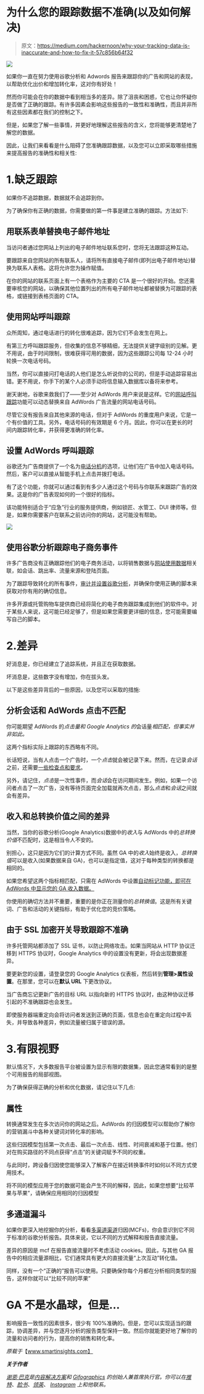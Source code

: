 # 为什么您的跟踪数据不准确(以及如何解决)

> 原文：<https://medium.com/hackernoon/why-your-tracking-data-is-inaccurate-and-how-to-fix-it-57c856b64f32>

![](img/b16f8f264d806acd5a95d49435acc89c.png)

如果你一直在努力使用谷歌分析和 Adwords 报告来跟踪你的广告和网站的表现，以帮助优化出价和增加转化率，这对你有好处！

然而你可能会在你的数据中看到相当多的差异。除了沮丧和困惑，它也让你怀疑你是否做了正确的跟踪。有许多因素会影响这些报告的一致性和准确性，而且并非所有这些因素都在我们的控制之下。

但是，如果您了解一些事情，并更好地理解这些报告的含义，您将能够更清楚地了解您的数据。

因此，让我们来看看是什么阻碍了您准确跟踪数据，以及您可以立即采取哪些措施来提高报告的准确性和相关性:

# 1.缺乏跟踪

如果你不追踪数据，数据就不会追踪到你。

为了确保你有正确的数据，你需要做的第一件事是建立准确的跟踪。方法如下:

## 用联系表单替换电子邮件地址

当访问者通过您网站上列出的电子邮件地址联系您时，您将无法跟踪这种互动。

要跟踪来自您网站的所有联系人，请将所有直接电子邮件(即列出电子邮件地址)替换为联系人表格。这将允许您为操作赋值。

在你的网站的联系页面上有一个表格作为主要的 CTA 是一个很好的开始。您还需要审核您的网站，以确保其他位置列出的所有电子邮件地址都被替换为可跟踪的表格，或链接到表格页面的 CTA。

## 使用网站呼叫跟踪

众所周知，通过电话进行的转化很难追踪，因为它们不会发生在网上。

有第三方呼叫跟踪服务，但收集的信息不够精细，无法提供关键字级别的见解。更不用说，由于时间限制，很难获得可用的数据，因为这些跟踪公司每 12-24 小时轮换一次电话号码。

当然，你可以直接问打电话的人他们是怎么听说你的公司的，但是手动追踪容易出错。更不用说，你手下的某个人必须手动将信息输入数据库以备将来参考。

谢天谢地，谷歌来救我们了——至少对 AdWords 用户来说是这样。它的[网站呼叫跟踪](https://support.google.com/adwords/answer/6095883?hl=en)功能可以动态替换来自 AdWords 广告流量的网站电话号码。

尽管它没有报告来自其他来源的电话，但对于 AdWords 的重度用户来说，它是一个有价值的工具。另外，电话号码的有效期是 6 个月。因此，你可以在更长的时间内跟踪转化率，并获得更准确的转化率。

## 设置 AdWords 呼叫跟踪

谷歌还为广告商提供了一个名为[电话分机](https://support.google.com/adwords/answer/2453991?hl=en)的选项，让他们在广告中加入电话号码。然后，客户可以直接从智能手机上点击并拨打电话。

有了这个功能，你就可以通过看到有多少人通过这个号码与你联系来跟踪广告的效果。这是你的广告表现如何的一个很好的指标。

该功能特别适合于“应急”行业的服务提供商，例如锁匠、水管工、DUI 律师等。但是，如果你需要客户在联系之前访问你的网站，这可能没有帮助。

![](img/3dc1211451854e3cbe094f4604e0d406.png)

## 使用谷歌分析跟踪电子商务事件

许多广告商没有正确跟踪他们的电子商务活动，以将销售数据与[网站使用数据](https://blog.kissmetrics.com/the-8-most-important-conversion-metrics-you-should-be-tracking/)相关联，如会话、跳出率、流量来源和登陆页面。

为了跟踪导致转化的所有事件，[审计并设置谷歌分析](https://www.smartinsights.com/guides/google-analytics-setup-guide/)，并确保你使用正确的脚本来获取对你有用的确切信息。

许多开源或托管购物车提供商已经将简化的电子商务跟踪集成到他们的软件中。对于某些人来说，这可能已经足够了，但是如果您需要更详细的信息，您可能需要编写自己的脚本。

# 2.差异

好消息是，你已经建立了追踪系统，并且正在获取数据。

坏消息是，这些数字没有增加，你在拔头发。

以下是这些差异背后的一些原因，以及您可以采取的措施:

## 分析会话和 AdWords 点击不匹配

你可能期望 AdWords 的*点击量和 Google Analytics 的*会话量*相匹配，但事实并非如此。*

这两个指标实际上跟踪的东西略有不同。

长话短说，当有人点击一个广告时，一个*点击*就会被记录下来。然而，在记录*会话*之前，还需要[一些检查点和要求](https://support.google.com/analytics/answer/4588315?hl=en)。

另外，请记住，*点击*是一次性事件，而*会话*会在访问期间发生。例如，如果一个访问者点击了一次广告，没有等待页面完全加载就再次点击，那么*点击*和*会话*之间就会有差异。

## 收入和总转换价值之间的差异

当然，当你的谷歌分析(Google Analytics)数据中的*收入*与 AdWords 中的*总转换价值*不匹配时，这是相当令人不安的。

别担心，这只是因为它们的计算方式不同。虽然 GA 中的*收入*始终是收入，*总转换值*可以是收入(如果数据来自 GA)，也可以是指定值，这对于每种类型的转换都是相同的。

如果您希望这两个指标相匹配，只需在 AdWords 中设置[自动标记功能，即可在 AdWords 中显示您的 GA 收入数据。](https://support.google.com/adwords/answer/3095550?hl=en)

你使用的确切方法并不重要，重要的是你正在测量你的*总转换值*。这是所有关键词、广告和活动的关键指标，有助于优化您的竞价策略。

## 由于 SSL 加密开关导致跟踪不准确

许多托管网站都添加了 SSL 证书，以防止网络攻击。如果当网站从 HTTP 协议迁移到 HTTPS 协议时，Google Analytics 中的设置没有更新，将会出现数据差异。

要更新您的设置，请登录您的 Google Analytics 仪表板，然后转到**管理>属性设置**。在那里，您可以在**默认 URL** 下更改协议。

当广告商忘记更新广告的目标 URL 以指向新的 HTTPS 协议时，由这种协议迁移引起的不准确跟踪也会发生。

即使服务器端重定向会将访问者发送到正确的页面，信息也会在重定向过程中丢失，并导致各种差异，例如流量被归属于错误的源。

# 3.有限视野

默认情况下，大多数报告平台被设置为显示有限的数据集，因此您通常看到的是整个可用报告的局部视图。

为了确保获得正确的分析和优化数据，请记住以下几点:

## 属性

转换通常发生在多次访问你的网站之后。AdWords 的归因模型可以帮助你了解你的营销漏斗中各种关键词对转化率的影响。

这些归因模型包括第一次点击、最后一次点击、线性、时间衰减和基于位置。他们对在购买路径的不同点获得“点击”的关键词赋予不同的权重。

与此同时，跨设备归因使您能够深入了解客户在接近转换事件时如何以不同方式使用技术。

将不同的模型应用于您的数据可能会产生不同的解释，因此，如果您想要“比较苹果与苹果”，请确保应用相同的归因模型

## 多通道漏斗

如果你更深入地挖掘你的分析，看看[多渠道渠道](http://online-behavior.com/analytics/multi-channel-funnels)归因(MCFs)，你会意识到它不同于标准的谷歌分析报告。具体来说，它以不同的方式解释和报告直接流量。

差异的原因是 mcf 在报告直接流量时不考虑活动 cookies。因此，与其他 GA 报告中的相应流量源相比，它们通常具有更大的直接流量“上次互动”转化值。

同样，没有一个“正确的”报告可以使用。只要确保你每个月都在分析相同类型的报告，这样你就可以“比较不同的苹果”

# GA 不是水晶球，但是…

影响报告一致性的因素很多，很少有 100%准确的。但是，您可以实现适当的跟踪，协调差异，并与您逐月分析的报告类型保持一致。然后你就能更好地了解你的流量和访问者的行为，提高你的销售和转化率。

*原载于*【www.smartinsights.com】

***关于作者***

*[谢恩·巴克](https://shanebarker.com)是[内容解决方案](https://contentsolutions.io/)和 [Gifographics](http://gifographics.co/) 的创始人兼首席执行官。你可以在[推特](https://twitter.com/shane_barker)、[脸书](https://www.facebook.com/ShaneBarkerConsultant/)、[领英](https://www.linkedin.com/in/shanebarker/)、 [Instagram](https://www.instagram.com/shanebarker/) 上和他联系。*